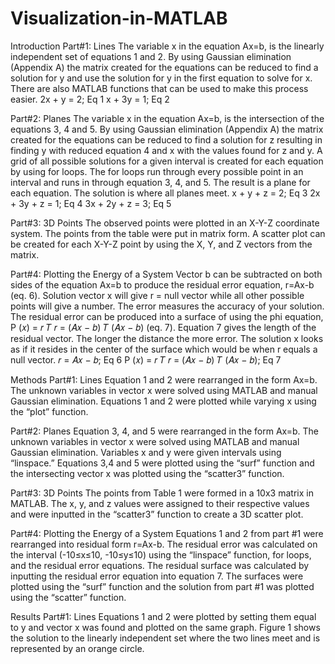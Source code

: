 # Visualization-in-MATLAB

Introduction
Part#1: Lines
The variable x in the equation Ax=b, is the linearly independent set of equations 1 and 2.
By using Gaussian elimination (Appendix A) the matrix created for the equations can be
reduced to find a solution for y and use the solution for y in the first equation to solve for
x. There are also MATLAB functions that can be used to make this process easier.
2x + y = 2; Eq 1
x + 3y = 1; Eq 2

Part#2: Planes
The variable x in the equation Ax=b, is the intersection of the equations 3, 4 and 5. By
using Gaussian elimination (Appendix A) the matrix created for the equations can be
reduced to find a solution for z resulting in finding y with reduced equation 4 and x with
the values found for z and y. A grid of all possible solutions for a given interval is created
for each equation by using for loops. The for loops run through every possible point in an
interval and runs in through equation 3, 4, and 5. The result is a plane for each equation.
The solution is where all planes meet.
x + y + z = 2; Eq 3
2x + 3y + z = 1; Eq 4
3x + 2y + z = 3; Eq 5

Part#3: 3D Points
The observed points were plotted in an X-Y-Z coordinate system. The points from the
table were put in matrix form. A scatter plot can be created for each X-Y-Z point by
using the X, Y, and Z vectors from the matrix.

Part#4: Plotting the Energy of a System
Vector b can be subtracted on both sides of the equation Ax=b to produce the residual
error equation, r=Ax-b (eq. 6). Solution vector x will give r = null vector while all other
possible points will give a number. The error measures the accuracy of your solution. The
residual error can be produced into a surface of using the phi equation,
P (𝑥) = 𝑟
𝑇 𝑟 = (𝐴𝑥 − 𝑏) 𝑇 (𝐴𝑥 − 𝑏) (eq. 7). Equation 7 gives the length of the residual
vector. The longer the distance the more error. The solution x looks as if it resides in the
center of the surface which would be when r equals a null vector.
𝑟 = 𝐴𝑥 − 𝑏; Eq 6
P (𝑥) = 𝑟
𝑇 𝑟 = (𝐴𝑥 − 𝑏) 𝑇 (𝐴𝑥 − 𝑏); Eq 7

Methods
Part#1: Lines
Equation 1 and 2 were rearranged in the form Ax=b. The unknown variables in vector x
were solved using MATLAB and manual Gaussian elimination. Equations 1 and 2 were
plotted while varying x using the “plot” function.

Part#2: Planes
Equation 3, 4, and 5 were rearranged in the form Ax=b. The unknown variables in vector
x were solved using MATLAB and manual Gaussian elimination. Variables x and y were
given intervals using “linspace.” Equations 3,4 and 5 were plotted using the “surf”
function and the intersecting vector x was plotted using the “scatter3” function.

Part#3: 3D Points
The points from Table 1 were formed in a 10x3 matrix in MATLAB. The x, y, and z
values were assigned to their respective values and were inputted in the “scatter3”
function to create a 3D scatter plot.

Part#4: Plotting the Energy of a System
Equations 1 and 2 from part #1 were rearranged into residual form r=Ax-b. The residual
error was calculated on the interval (-10≤x≤10, -10≤y≤10) using the “linspace” function,
for loops, and the residual error equations. The residual surface was calculated by
inputting the residual error equation into equation 7. The surfaces were plotted using the
“surf” function and the solution from part #1 was plotted using the “scatter” function.

Results
Part#1: Lines
Equations 1 and 2 were plotted by setting them equal to y and vector x was found and
plotted on the same graph. Figure 1 shows the solution to the linearly independent set
where the two lines meet and is represented by an orange circle.
